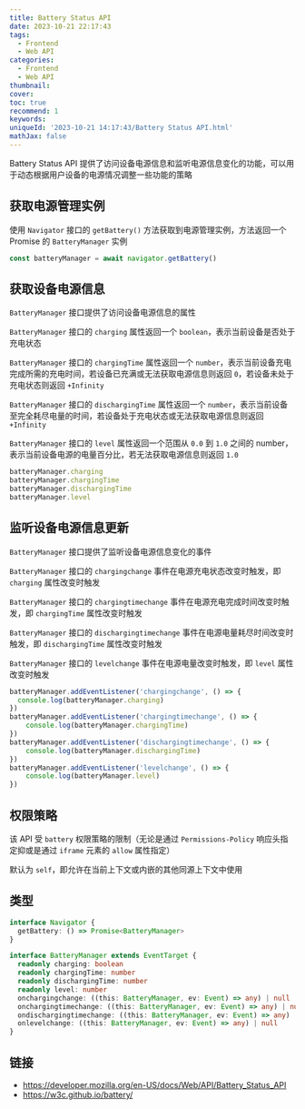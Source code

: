 ```yaml
---
title: Battery Status API
date: 2023-10-21 22:17:43
tags:
  - Frontend
  - Web API
categories:
  - Frontend
  - Web API
thumbnail:
cover:
toc: true
recommend: 1
keywords:
uniqueId: '2023-10-21 14:17:43/Battery Status API.html'
mathJax: false
---
```


Battery Status API 提供了访问设备电源信息和监听电源信息变化的功能，可以用于动态根据用户设备的电源情况调整一些功能的策略

## 获取电源管理实例

使用 `Navigator` 接口的 `getBattery()` 方法获取到电源管理实例，方法返回一个 Promise 的 `BatteryManager` 实例

```js
const batteryManager = await navigator.getBattery()
```

## 获取设备电源信息

`BatteryManager` 接口提供了访问设备电源信息的属性

`BatteryManager` 接口的 `charging` 属性返回一个 `boolean`，表示当前设备是否处于充电状态

`BatteryManager` 接口的 `chargingTime` 属性返回一个 `number`，表示当前设备充电完成所需的充电时间，若设备已充满或无法获取电源信息则返回 `0`，若设备未处于充电状态则返回 `+Infinity`

`BatteryManager` 接口的 `dischargingTime` 属性返回一个 `number`，表示当前设备至完全耗尽电量的时间，若设备处于充电状态或无法获取电源信息则返回 `+Infinity`

`BatteryManager` 接口的 `level` 属性返回一个范围从 `0.0` 到 `1.0` 之间的 number，表示当前设备电源的电量百分比，若无法获取电源信息则返回 `1.0`

```js
batteryManager.charging
batteryManager.chargingTime
batteryManager.dischargingTime
batteryManager.level
```

## 监听设备电源信息更新

`BatteryManager` 接口提供了监听设备电源信息变化的事件

`BatteryManager` 接口的 `chargingchange` 事件在电源充电状态改变时触发，即 `charging` 属性改变时触发

`BatteryManager` 接口的 `chargingtimechange` 事件在电源充电完成时间改变时触发，即 `chargingTime` 属性改变时触发

`BatteryManager` 接口的 `dischargingtimechange` 事件在电源电量耗尽时间改变时触发，即 `dischargingTime` 属性改变时触发

`BatteryManager` 接口的 `levelchange` 事件在电源电量改变时触发，即 `level` 属性改变时触发

```js
batteryManager.addEventListener('chargingchange', () => {
  console.log(batteryManager.charging)
})
batteryManager.addEventListener('chargingtimechange', () => {
    console.log(batteryManager.chargingTime)
})
batteryManager.addEventListener('dischargingtimechange', () => {
    console.log(batteryManager.dischargingTime)
})
batteryManager.addEventListener('levelchange', () => {
    console.log(batteryManager.level)
})
```

## 权限策略

该 API 受 `battery` 权限策略的限制（无论是通过 `Permissions-Policy` 响应头指定抑或是通过 `iframe` 元素的 `allow` 属性指定）

默认为 `self`，即允许在当前上下文或内嵌的其他同源上下文中使用

## 类型

```ts
interface Navigator {
  getBattery: () => Promise<BatteryManager>
}

interface BatteryManager extends EventTarget {
  readonly charging: boolean
  readonly chargingTime: number
  readonly dischargingTime: number
  readonly level: number
  onchargingchange: ((this: BatteryManager, ev: Event) => any) | null
  onchargingtimechange: ((this: BatteryManager, ev: Event) => any) | null
  ondischargingtimechange: ((this: BatteryManager, ev: Event) => any) | null
  onlevelchange: ((this: BatteryManager, ev: Event) => any) | null
}
```

## 链接

* <https://developer.mozilla.org/en-US/docs/Web/API/Battery_Status_API>
* <https://w3c.github.io/battery/>
